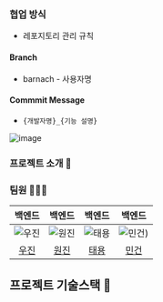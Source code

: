 ### 협업 방식
- 레포지토리 관리 규칙
#### Branch
- barnach - 사용자명
#### Commmit Message
- `{개발자명}_{기능 설명}`

![image](https://user-images.githubusercontent.com/106054507/187034231-acb037a1-04e9-416e-bbd5-d81356954f41.png)


### 프로젝트 소개 💌

### 팀원 👩‍👦‍👦


|백엔드|백엔드|백엔드|백엔드|
|:-:|:-:|:-:|:-:|
|![우진](https://user-images.githubusercontent.com/106054507/194209563-bb6bfc05-e188-43a2-a673-b6e2f26eaf38.png?size=100)|![원진](https://user-images.githubusercontent.com/106054507/194209702-74e70e3b-2b3a-47a0-be45-2dc326593ce3.png?size=100)|![태용](https://user-images.githubusercontent.com/106054507/194209823-b70d76b8-6d9e-4181-80f3-0cc34fa8cfe0.png?size=100)|![민건](https://user-images.githubusercontent.com/106054507/194209890-ed1ff17f-7146-49f4-b347-f2a5eb81876d.png?size=100))|
|[우진](https://github.com/WooJinDeve)|[원진](https://github.com/jangwon3828)|[태용](https://github.com/GauelF)|[민건](https://github.com/mine702)|


## 프로젝트 기술스택 🏰

